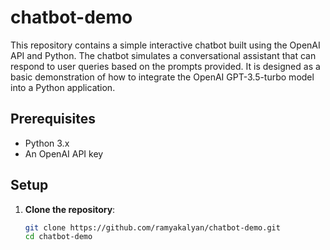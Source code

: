 # chatbot-demo
This repository contains a simple interactive chatbot built using the OpenAI API and Python. The chatbot simulates a conversational assistant that can respond to user queries based on the prompts provided. It is designed as a basic demonstration of how to integrate the OpenAI GPT-3.5-turbo model into a Python application.

## Prerequisites
- Python 3.x
- An OpenAI API key

## Setup
1. **Clone the repository**:
   ```bash
   git clone https://github.com/ramyakalyan/chatbot-demo.git
   cd chatbot-demo
